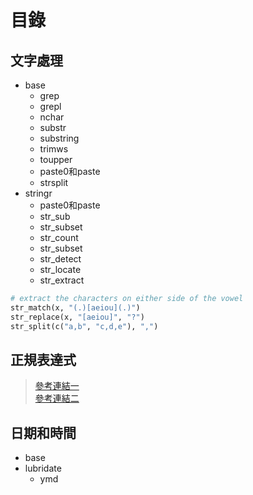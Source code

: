 # 目錄
## 文字處理
* base
  * grep
  * grepl
  * nchar
  * substr
  * substring
  * trimws
  * toupper
  * paste0和paste
  * strsplit
* stringr
  * paste0和paste
  * str_sub
  * str_subset
  * str_count
  * str_subset
  * str_detect
  * str_locate
  * str_extract
```python
# extract the characters on either side of the vowel
str_match(x, "(.)[aeiou](.)")
str_replace(x, "[aeiou]", "?")
str_split(c("a,b", "c,d,e"), ",")
```
## 正規表達式
> [參考連結一](https://atedev.wordpress.com/2007/11/23/%E6%AD%A3%E8%A6%8F%E8%A1%A8%E7%A4%BA%E5%BC%8F-regular-expression/)  
> [參考連結二](https://stat.ethz.ch/R-manual/R-devel/library/base/html/regex.html)


## 日期和時間
* base
* lubridate
  * ymd
